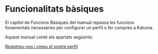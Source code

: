 # Funcionalitats bàsiques

El capítol de Funcions Bàsiques del manual repassa les funcions fonamentals necessàries per configurar un perfil o fer compres a Katuma.

Aquest manual conté els apartats següents:

[Registreu-vos i creeu el vostre perfil](register-and-create-your-profile.md)

